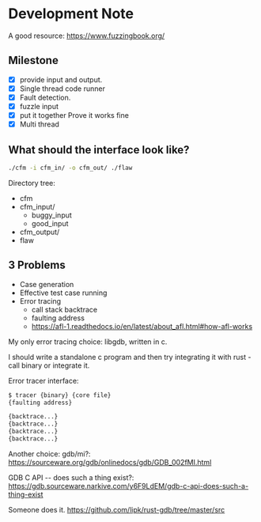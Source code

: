 Development Note
================

A good resource: https://www.fuzzingbook.org/

## Milestone
- [x] provide input and output.
- [x] Single thread code runner
- [x] Fault detection.
- [x] fuzzle input
- [x] put it together Prove it works fine
- [x] Multi thread

## What should the interface look like?

```bash
./cfm -i cfm_in/ -o cfm_out/ ./flaw
```

Directory tree:
- cfm
- cfm_input/
    - buggy_input
    - good_input
- cfm_output/
- flaw

## 3 Problems
- Case generation
- Effective test case running
- Error tracing
    - call stack backtrace
    - faulting address
    - https://afl-1.readthedocs.io/en/latest/about_afl.html#how-afl-works
    
My only error tracing choice: libgdb, written in c.

I should write a standalone c program and then try integrating it with rust - call binary or integrate it.

Error tracer interface:
```bash
$ tracer {binary} {core file}
{faulting address}

{backtrace...}
{backtrace...}
{backtrace...}
{backtrace...}
```

Another choice: gdb/mi?: https://sourceware.org/gdb/onlinedocs/gdb/GDB_002fMI.html

GDB C API -- does such a thing exist?: https://gdb.sourceware.narkive.com/y6F9LdEM/gdb-c-api-does-such-a-thing-exist

Someone does it. https://github.com/lipk/rust-gdb/tree/master/src
